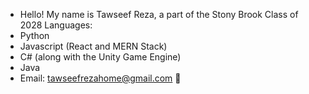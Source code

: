 - Hello! My name is Tawseef Reza, a part of the Stony Brook Class of 2028
Languages:
- Python
- Javascript (React and MERN Stack)
- C# (along with the Unity Game Engine)
- Java 
- Email: tawseefrezahome@gmail.com 📧


<!---
Tawseef-Reza/Tawseef-Reza is a ✨ special ✨ repository because its `README.md` (this file) appears on your GitHub profile.
You can click the Preview link to take a look at your changes.
--->
